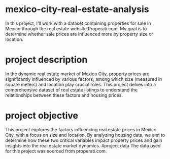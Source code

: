 # mexico-city-real-estate-analysis
In this project, I'll work with a dataset containing properties for sale in Mexico through the real estate website Properati.com. My goal is to determine whether sale prices are influenced more by property size or location.
# project description
In the dynamic real estate market of Mexico City, property prices are significantly influenced by various factors, among which size (measured in square meters) and location play crucial roles. This project delves into a comprehensive dataset of real estate listings to understand the relationships between these factors and housing prices.
# project objective
This project explores the factors influencing real estate prices in Mexico City, with a focus on size and location. By analyzing housing data, we aim to determine how these two critical variables impact property prices and gain insights into the real estate market dynamics.
#project data
The data used for this project was sourced from properati.com. 
